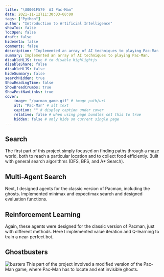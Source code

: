 ```yaml
---
title: "\U0001F579  AI Pac-Man"
date: 2021-11-12T11:30:03+00:00
tags: ["Python"]
author: "Introduction to Artificial Intelligence"
showToc: false
TocOpen: false
draft: false
hidemeta: false
comments: false
description: "Implemented an array of AI techniques to playing Pac-Man."
summary: Implemented an array of AI techniques to playing Pac-Man.
disableHLJS: true # to disable highlightjs
disableShare: false
disableHLJS: false
hideSummary: false
searchHidden: true
ShowReadingTime: false
ShowBreadCrumbs: true
ShowPostNavLinks: true
cover:
    image: "/pacman_game.gif" # image path/url
    alt: "Pac-Man" # alt text
    caption: "" # display caption under cover
    relative: false # when using page bundles set this to true
    hidden: false # only hide on current single page
---
```

## Search
The first part of this project simply focused on finding paths through a maze world, both to reach a particular location and to collect food efficiently. Built with general search algorithms (DFS, BFS, and A* Search).

## Multi-Agent Search
Next, I designed agents for the classic version of Pacman, including the ghosts. Implemented minimax and expectimax search and designed evaluation functions.

## Reinforcement Learning
Again, these agents were designed for the classic version of Pacman, just with different methods. Here I implemented value iteration and Q-learning to train a near-perfect bot.

## Ghostbusters
![busters](/busters.jpeg#center)
This part of the project involved a modified version of the Pac-Man game, where Pac-Man has to locate and eat invisible ghosts.

